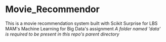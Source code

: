# Movie_Recommendor
This is a movie recommendation system built with Scikit Surprise for LBS MAM's Machine Learning for Big Data's assignment
*A folder named 'data' is required to be present in this repo's parent directory*
